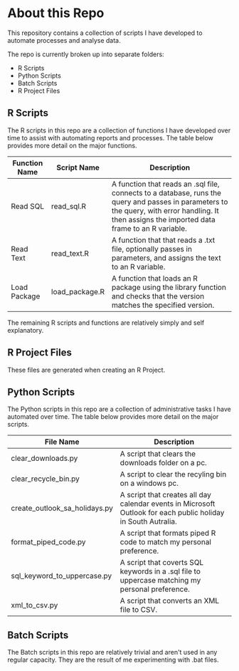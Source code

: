 # About this Repo
This repository contains a collection of scripts I have developed to automate processes and analyse data.

The repo is currently broken up into separate folders:
 - R Scripts
 - Python Scripts
 - Batch Scripts
 - R Project Files

## R Scripts
The R scripts in this repo are a collection of functions I have developed over time to assist with automating reports and processes. The table below provides more detail on the major functions.

| Function Name| Script Name| Description |
|----------|----------|----------|
| Read SQL | read_sql.R | A function that reads an .sql file, connects to a database, runs the query and passes in parameters to the query, with error handling. It then assigns the imported data frame to an R variable.|
| Read Text | read_text.R | A function that that reads a .txt file, optionally passes in parameters, and assigns the text to an R variable.|
| Load Package | load_package.R | A function that loads an R package using the library function and checks that the version matches the specified version.|

The remaining R scripts and functions are relatively simply and self explanatory.

## R Project Files
These files are generated when creating an R Project.

## Python Scripts
The Python scripts in this repo are a collection of administrative tasks I have automated over time. The table below provides more detail on the major scripts.

| File Name| Description |
|----------|----------|
| clear_downloads.py | A script that clears the downloads folder on a pc. |
| clear_recycle_bin.py | A script to clear the recyling bin on a windows pc. |
| create_outlook_sa_holidays.py | A script that creates all day calendar events in Microsoft Outlook for each public holiday in South Autralia. |
| format_piped_code.py | A script that formats piped R code to match my personal preference. |
| sql_keyword_to_uppercase.py | A script that coverts SQL keywords in a .sql file to uppercase matching my personal preference. |
| xml_to_csv.py | A script that converts an XML file to CSV. |

## Batch Scripts
The Batch scripts in this repo are relatively trivial and aren't used in any regular capacity. They are the result of me experimenting with .bat files.
